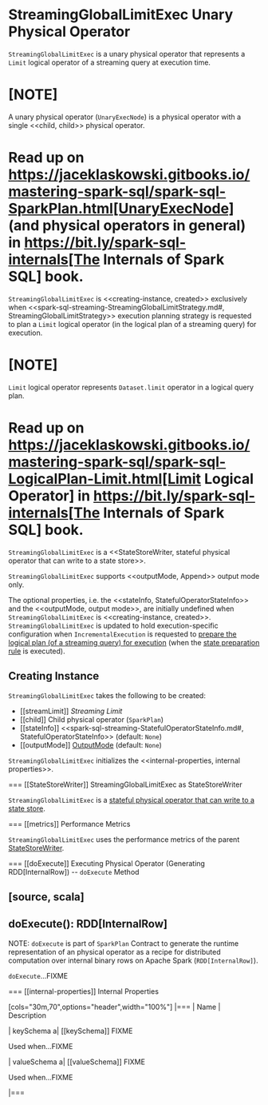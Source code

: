 # StreamingGlobalLimitExec Unary Physical Operator

`StreamingGlobalLimitExec` is a unary physical operator that represents a `Limit` logical operator of a streaming query at execution time.

[NOTE]
====
A unary physical operator (`UnaryExecNode`) is a physical operator with a single <<child, child>> physical operator.

Read up on https://jaceklaskowski.gitbooks.io/mastering-spark-sql/spark-sql-SparkPlan.html[UnaryExecNode] (and physical operators in general) in https://bit.ly/spark-sql-internals[The Internals of Spark SQL] book.
====

`StreamingGlobalLimitExec` is <<creating-instance, created>> exclusively when <<spark-sql-streaming-StreamingGlobalLimitStrategy.md#, StreamingGlobalLimitStrategy>> execution planning strategy is requested to plan a `Limit` logical operator (in the logical plan of a streaming query) for execution.

[NOTE]
====
`Limit` logical operator represents `Dataset.limit` operator in a logical query plan.

Read up on https://jaceklaskowski.gitbooks.io/mastering-spark-sql/spark-sql-LogicalPlan-Limit.html[Limit Logical Operator] in https://bit.ly/spark-sql-internals[The Internals of Spark SQL] book.
====

`StreamingGlobalLimitExec` is a <<StateStoreWriter, stateful physical operator that can write to a state store>>.

`StreamingGlobalLimitExec` supports <<outputMode, Append>> output mode only.

The optional properties, i.e. the <<stateInfo, StatefulOperatorStateInfo>> and the <<outputMode, output mode>>, are initially undefined when `StreamingGlobalLimitExec` is <<creating-instance, created>>. `StreamingGlobalLimitExec` is updated to hold execution-specific configuration when `IncrementalExecution` is requested to [prepare the logical plan (of a streaming query) for execution](../IncrementalExecution.md#preparing-for-execution) (when the [state preparation rule](../IncrementalExecution.md#state) is executed).

## Creating Instance

`StreamingGlobalLimitExec` takes the following to be created:

* [[streamLimit]] *Streaming Limit*
* [[child]] Child physical operator (`SparkPlan`)
* [[stateInfo]] <<spark-sql-streaming-StatefulOperatorStateInfo.md#, StatefulOperatorStateInfo>> (default: `None`)
* [[outputMode]] [OutputMode](../OutputMode.md) (default: `None`)

`StreamingGlobalLimitExec` initializes the <<internal-properties, internal properties>>.

=== [[StateStoreWriter]] StreamingGlobalLimitExec as StateStoreWriter

`StreamingGlobalLimitExec` is a [stateful physical operator that can write to a state store](StateStoreWriter.md).

=== [[metrics]] Performance Metrics

`StreamingGlobalLimitExec` uses the performance metrics of the parent [StateStoreWriter](StateStoreWriter.md#metrics).

=== [[doExecute]] Executing Physical Operator (Generating RDD[InternalRow]) -- `doExecute` Method

[source, scala]
----
doExecute(): RDD[InternalRow]
----

NOTE: `doExecute` is part of `SparkPlan` Contract to generate the runtime representation of an physical operator as a recipe for distributed computation over internal binary rows on Apache Spark (`RDD[InternalRow]`).

`doExecute`...FIXME

=== [[internal-properties]] Internal Properties

[cols="30m,70",options="header",width="100%"]
|===
| Name
| Description

| keySchema
a| [[keySchema]] FIXME

Used when...FIXME

| valueSchema
a| [[valueSchema]] FIXME

Used when...FIXME

|===
